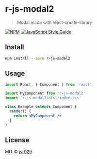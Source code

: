 # r-js-modal2

> Modal made with react-create-library

[![NPM](https://img.shields.io/npm/v/r-js-modal2.svg)](https://www.npmjs.com/package/r-js-modal2) [![JavaScript Style Guide](https://img.shields.io/badge/code_style-standard-brightgreen.svg)](https://standardjs.com)

## Install

```bash
npm install --save r-js-modal2
```

## Usage

```jsx
import React, { Component } from 'react'

import MyComponent from 'r-js-modal2'
import 'r-js-modal2/dist/index.css'

class Example extends Component {
  render() {
    return <MyComponent />
  }
}
```

## License

MIT © [jsr029](https://github.com/jsr029)
